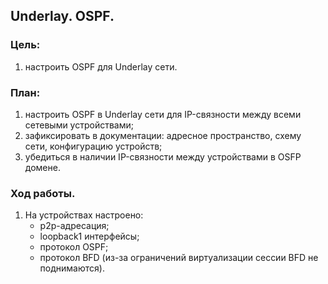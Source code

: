 ## **Underlay. OSPF.**

### **Цель:**

 1) настроить OSPF для Underlay сети.
  
### **План:**
    
 1) настроить OSPF в Underlay сети для IP-связности между всеми сетевыми устройствами;
 2) зафиксировать в документации: адресное пространство, схему сети, конфигурацию устройств;
 3) убедиться в наличии IP-связности между устройствами в OSFP домене.

### **Ход работы.**

1) На устройствах настроено:
    * p2p-адресация;
    * loopback1 интерфейсы;
    * протокол OSPF;
    * протокол BFD (из-за ограничений виртуализации сессии BFD не поднимаются).